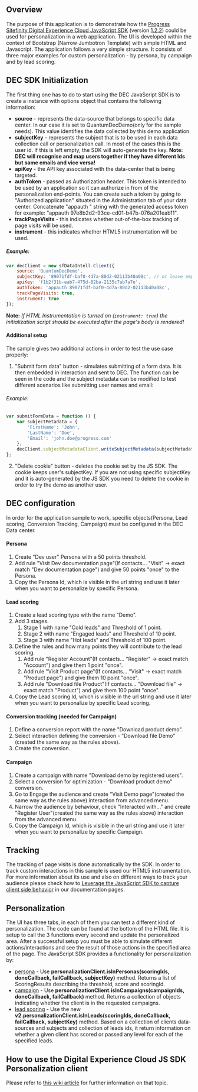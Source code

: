 ## Overview
The purpose of this application is to demonstrate how the [Progress Sitefinity Digital Experience Cloud JavaScript SDK](http://docs.sitefinity.com/dec/leverage-the-javascript-sdk-to-capture-client-side-behavior) (version [1.2.2](https://decsitefinitycdn.blob.core.windows.net/sdk/telerik-dec-client.min.1.2.2.js)) could be used for personalization in a web application. The UI is developed within the context of Bootstrap (Narrow Jumbotron Template) with simple HTML and Javascript. The application follows a very simple structure. It consists of three major examples for custom personalization - by persona, by campaign and by lead scoring.

## DEC SDK Initialization
The first thing one has to do to start using the DEC JavaScript SDK is to create a instance with options object that contains the following information:
- **source** - represents the data-source that belongs to specific data center. In our case it is set to QuantumDecDemo(only for the sample needs). This value identifies the data collected by this demo application.
- **subjectKey** - represents the subject that is to be used in each data collection call or personalization call. In most of the cases this is the user id. If this is left empty, the SDK will auto-generate the key.
**Note: DEC will recognise and map users together if they have different Ids but same emails and vice versa!**
- **apiKey** - the API key associated with the data-center that is being targeted. 
- **authToken** - passed as Authorization header. This token is intended to be used by an application so it can authorize in from of the personalization end-points. You can create such a token by going to "Authorized application" situated in the Administration tab of your data center. Concatenate "appauth " string with the generated access token for example: "appauth 97e8b2d2-93ce-cd01-b47b-076a201eab11".
- **trackPageVisits** - this indicates whether out-of-the-box tracking of page visits will be used.
- **instrument** - this indicates whether HTML5 instrumentation will be used.

##### Example:
```javascript
var decClient = new sfDataIntell.Client({
    source: 'QuantumDecDemo',
    subjectKey: '89071fdf-baf0-4d7a-80d2-02113b40a08c', // or leave empty to auto-generate id
    apiKey: 'f1b2f31b-eab7-475d-82ba-2135c7ab7a7e',
    authToken: 'appauth 89071fdf-baf0-4d7a-80d2-02113b40a08c',
    trackPageVisits: true,
    instrument: true
});
```
**Note:** _If HTML Instrumentation is turned on (```instrument: true```) the initialization script should be executed after the page's body is rendered!_

#### Additional setup
The sample gives two additional actions in order to test the use case properly:
1. "Submit form data" button - simulates submitting of a form data. It is then embedded in interaction and sent to DEC. The function can be seen in the code and the subject metadata can be modified to test different scenarios like submitting user names and email:
###### Example:
```javascript
var submitFormData = function () {
    var subjectMetadata = {
        'FirstName': 'John',
        'LastName': 'Doe',
        'Email': 'john.doe@progress.com'
    };
    decClient.subjectMetadataClient.writeSubjectMetadata(subjectMetadata);
};
```
2. "Delete cookie" button - deletes the cookie set by the JS SDK. The cookie keeps user's subjectKey. If you are not using specific subjectKey and it is auto-generated by the JS SDK you need to delete the cookie in order to try the demo as another user.

## DEC configuration
In order for the application sample to work, specific objects(Persona, Lead scoring, Conversion Tracking, Campaign) must be configured in the DEC Data center.

#### Persona
1. Create "Dev user" Persona with a 50 points threshold.
1. Add rule "Visit Dev documentation page"(If contacts... "Visit" -> exact match "Dev documentation page") and give 50 points "once" to the Persona.
1. Copy the Persona Id, which is visible in the url string and use it later when you want to personalize by specific Persona.

#### Lead scoring
1. Create a lead scoring type with the name "Demo".
1. Add 3 stages.
   1. Stage 1 with name "Cold leads" and Threshold of 1 point.
   1. Stage 2 with name "Engaged leads" and Threshold of 10 point.
   1. Stage 3 with name "Hot leads" and Threshold of 100 point.
1. Define the rules and how many points they will contribute to the lead scoring.
   1. Add rule "Register Account"(If contacts... "Register" -> exact match "Account") and give them 1 point "once".
   1. Add rule "Visit Product page"(If contacts... "Visit" -> exact match "Product page") and give them 10 point "once".
   1. Add rule "Download file Product"(If contacts... "Download file" -> exact match "Product") and give them 100 point "once".
1. Copy the Lead scoring Id, which is visible in the url string and use it later when you want to personalize by specific Lead scoring.

#### Conversion tracking (needed for Campaign)
1. Define a conversion report with the name "Download product demo".
1. Select interaction defining the conversion - "Download file Demo"(created the same way as the rules above).
1. Create the conversion.

#### Campaign
1. Create a campaign with name "Download demo by registered users".
1. Select a conversion for optimization - "Download product demo" conversion.
1. Go to Engage the audience and create "Visit Demo page"(created the same way as the rules above) interaction from advanced menu.
1. Narrow the audience by behaviour, check "Interacted with..." and create "Register User"(created the same way as the rules above) interaction from the advanced menu.
1. Copy the Campaign Id, which is visible in the url string and use it later when you want to personalize by specific Campaign.

## Tracking
The tracking of page visits is done automatically by the SDK. In order to track custom interactions in this sample is used our HTML5 instrumentation. For more information about its use and also on different ways to track your audience please check how to [Leverage the JavaScript SDK to capture client side behavior](https://docs.sitefinity.com/dec/api-v2/for-developers-leverage-the-javascript-sdk-to-capture-client-side-behavior) in our documentation pages.

## Personalization
The UI has three tabs, in each of them you can test a different kind of personalization. The code can be found at the bottom of the HTML file. It is setup to call the 3 functions every second and update the personalized area. After a successful setup you must be able to simulate different actions/interactions and see the result of those actions in the specified area of the page.
The JavaScript SDK provides a functionality for personalization by:
- [persona](http://docs.sitefinity.com/dec/personas-profile-your-audience) - Use **personalizationClient.isInPersonas(scoringIds, doneCallback, failCallback, subjectKey)** method. Returns a list of ScoringResults describing the threshold, score and scoringId.
- [campaign](http://docs.sitefinity.com/dec/campaigns-define-and-track) - Use **personalizationClient.isInCampaigns(campaignIds, doneCallback, failCallback)** method. Returns a collection of objects indicating whether the client is in the requested campaigns.
- [lead scoring](http://docs.sitefinity.com/dec/lead-scoring-align-marketing-and-sales) - Use the new **v2.personalizationClient.isInLeads(scoringIds, doneCallback, failCallback, subjectKey)** method. Based on a collection of clients data-sources and subjects and collection of leads ids, it return information on whether a given client has scored or passed any level for each of the specified leads.

## How to use the Digital Experience Cloud JS SDK Personalization client
Please refer to [this wiki article](https://github.com/Sitefinity/dec-samples/wiki/DEC-JS-SDK-Personalization-Client) for further information on that topic. 